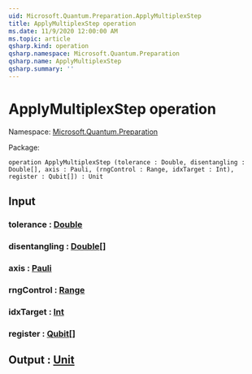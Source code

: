 ```yaml
---
uid: Microsoft.Quantum.Preparation.ApplyMultiplexStep
title: ApplyMultiplexStep operation
ms.date: 11/9/2020 12:00:00 AM
ms.topic: article
qsharp.kind: operation
qsharp.namespace: Microsoft.Quantum.Preparation
qsharp.name: ApplyMultiplexStep
qsharp.summary: ''
---
```


# ApplyMultiplexStep operation

Namespace: [Microsoft.Quantum.Preparation](xref:Microsoft.Quantum.Preparation)

Package: [](https://nuget.org/packages/)




```qsharp
operation ApplyMultiplexStep (tolerance : Double, disentangling : Double[], axis : Pauli, (rngControl : Range, idxTarget : Int), register : Qubit[]) : Unit
```


## Input

### tolerance : [Double](xref:microsoft.quantum.lang-ref.double)




### disentangling : [Double](xref:microsoft.quantum.lang-ref.double)[]




### axis : [Pauli](xref:microsoft.quantum.lang-ref.pauli)




### rngControl : [Range](xref:microsoft.quantum.lang-ref.range)




### idxTarget : [Int](xref:microsoft.quantum.lang-ref.int)




### register : [Qubit](xref:microsoft.quantum.lang-ref.qubit)[]





## Output : [Unit](xref:microsoft.quantum.lang-ref.unit)

